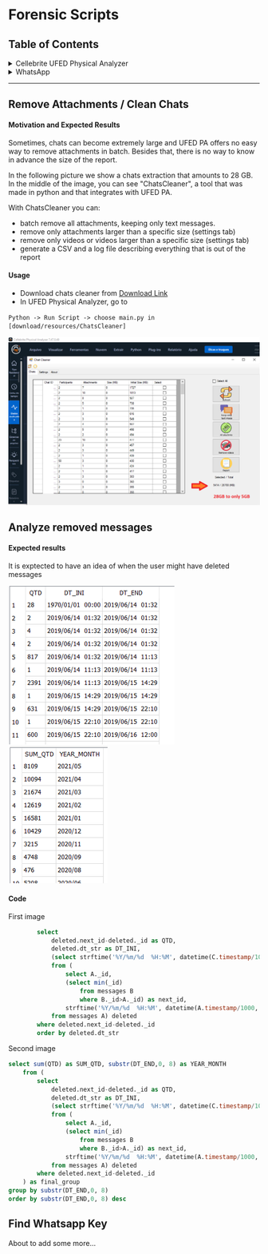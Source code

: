 # Forensic Scripts

## Table of Contents
<details>
<summary>Cellebrite UFED Physical Analyzer</summary>

* [`Remove Attachments / Clean Chats`](#clean-chats)
</details>

<details>
<summary>WhatsApp</summary>

* [`Analyze removed messages`](#removed-messages)
* [`Find Whatsapp Key`](#find-whatsapp-key)
</details>


<hr />

## <a name="clean-chats"></a>Remove Attachments / Clean Chats

#### Motivation and Expected Results
Sometimes, chats can become extremely large and UFED PA offers no easy way to remove attachments in batch. Besides that, there is no way to know in advance the size of the report.


In the following picture we show a chats extraction that amounts to 28 GB. In the middle of the image, you can see "ChatsCleaner", a tool that was made in python and that integrates with UFED PA. 

With ChatsCleaner you can:
- batch remove all attachments, keeping only text messages.
- remove only attachments larger than a specific size (settings tab)
- remove only videos or videos larger than a specific size (settings tab)
- generate a CSV and a log file describing everything that is out of the report

#### Usage
- Download chats cleaner from [Download Link](https://github.com/leosol/forensic-bites/archive/refs/heads/main.zip)
- In UFED Physical Analyzer, go to 

``Python -> Run Script -> choose main.py in [download/resources/ChatsCleaner]``

![Sample 1](pictures/ChatsCleaner.png) 

## <a name="removed-messages"></a>Analyze removed messages
#### Expected results

It is exptected to have an idea of when the user might have deleted messages

![Sample 1](pictures/whatsapp-missing-id-intervals.PNG) ![Sample 1](pictures/whatsapp-missing-id-intervals-aggregated.PNG)

#### Code

First image

```sql
		select 
			deleted.next_id-deleted._id as QTD, 
			deleted.dt_str as DT_INI,
			(select strftime('%Y/%m/%d  %H:%M', datetime(C.timestamp/1000, 'unixepoch')) from messages C where C._id=deleted.next_id) as DT_END
			from (
				select A._id, 
				(select min(_id) 
					from messages B 
					where B._id>A._id) as next_id,
				strftime('%Y/%m/%d  %H:%M', datetime(A.timestamp/1000, 'unixepoch')) as dt_str
			from messages A) deleted
		where deleted.next_id-deleted._id
		order by deleted.dt_str
```

Second image

```sql
select sum(QTD) as SUM_QTD, substr(DT_END,0, 8) as YEAR_MONTH
	from (
		select 
			deleted.next_id-deleted._id as QTD, 
			deleted.dt_str as DT_INI,
			(select strftime('%Y/%m/%d  %H:%M', datetime(C.timestamp/1000, 'unixepoch')) from messages C where C._id=deleted.next_id) as DT_END
			from (
				select A._id, 
				(select min(_id) 
					from messages B 
					where B._id>A._id) as next_id,
				strftime('%Y/%m/%d  %H:%M', datetime(A.timestamp/1000, 'unixepoch')) as dt_str
			from messages A) deleted
		where deleted.next_id-deleted._id
	) as final_group
group by substr(DT_END,0, 8)
order by substr(DT_END,0, 8) desc
```

## <a name="find-whatsapp-key"></a>Find Whatsapp Key

About to add some more...


